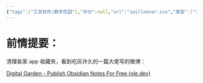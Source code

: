 ```yaml
---
{"tags":["工具软件/数字花园"],"评分":null,"url":"iwillnever.icu","类型":["公众号文章"],"dg-publish":true,"permalink":"/2_兴趣_日记与留档/收集/基于Obsidian的个人数字花园/","dgPassFrontmatter":true}
---
```



# 前情提要：

清理各家 app 收藏夹，看到吃灰许久的一篇大佬写的微博：



[Digital Garden - Publish Obsidian Notes For Free (ole.dev)](https://dg-docs.ole.dev/)





